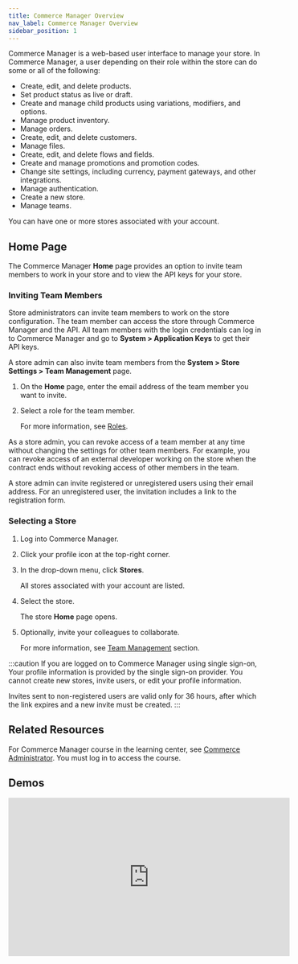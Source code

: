 ```yaml
---
title: Commerce Manager Overview
nav_label: Commerce Manager Overview
sidebar_position: 1
---
```


Commerce Manager is a web-based user interface to manage your store. In Commerce Manager, a user depending on their role within the store can do some or all of the following:

- Create, edit, and delete products.
- Set product status as live or draft.
- Create and manage child products using variations, modifiers, and options.
- Manage product inventory.
- Manage orders.
- Create, edit, and delete customers.
- Manage files.
- Create, edit, and delete flows and fields.
- Create and manage promotions and promotion codes.
- Change site settings, including currency, payment gateways, and other integrations.
- Manage authentication.
- Create a new store.
- Manage teams.

You can have one or more stores associated with your account.

## Home Page

The Commerce Manager **Home** page provides an option to invite team members to work in your store and to view the API keys for your store.

### Inviting Team Members

Store administrators can invite team members to work on the store configuration. The team member can access the store through Commerce Manager and the API. All team members with the login credentials can log in to Commerce Manager and go to **System > Application Keys** to get their API keys.

A store admin can also invite team members from the **System > Store Settings > Team Management** page.

1. On the **Home** page, enter the email address of the team member you want to invite.
1. Select a role for the team member.

    For more information, see [Roles](/guides/Getting%20Started/team-management/roles).

As a store admin, you can revoke access of a team member at any time without changing the settings for other team members. For example, you can revoke access of an external developer working on the store when the contract ends without revoking access of other members in the team.

A store admin can invite registered or unregistered users using their email address. For an unregistered user, the invitation includes a link to the registration form.

### Selecting a Store

1. Log into Commerce Manager.
1. Click your profile icon at the top-right corner.
1. In the drop-down menu, click **Stores**.

    All stores associated with your account are listed.
1. Select the store.

    The store **Home** page opens.
1. Optionally, invite your colleagues to collaborate.

    For more information, see [Team Management](/guides/Getting%20Started/team-management) section.

:::caution
If you are logged on to Commerce Manager using single sign-on, Your profile information is provided by the single sign-on provider. You cannot create new stores, invite users, or edit your profile information.

Invites sent to non-registered users are valid only for 36 hours, after which the link expires and a new invite must be created.
:::

## Related Resources

For Commerce Manager course in the learning center, see [Commerce Administrator](https://learn.elasticpath.com/learn/learning_plan/view/1/elastic-path-commerce-cloud-functional-administrator). You must log in to access the course.

## Demos

<iframe width="560" height="315" src="https://www.youtube.com/embed/yz7uZ3GKjLc" title="Getting Started with the Commerce Manager" frameborder="0" allow="accelerometer; autoplay; clipboard-write; encrypted-media; gyroscope; picture-in-picture; web-share" referrerpolicy="strict-origin-when-cross-origin" allowfullscreen></iframe>
